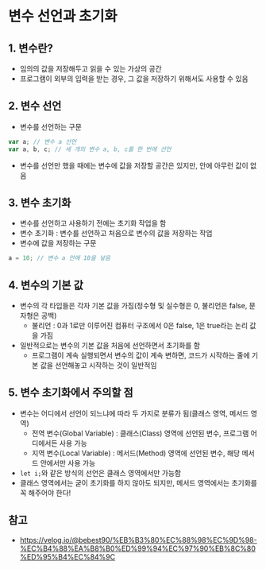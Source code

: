 # 변수 선언과 초기화

## 1. 변수란?
- 임의의 값을 저장해두고 읽을 수 있는 가상의 공간
- 프로그램이 외부의 입력을 받는 경우, 그 값을 저장하기 위해서도 사용할 수 있음

## 2. 변수 선언
- 변수를 선언하는 구문
```javascript
var a; // 변수 a 선언
var a, b, c; // 세 개의 변수 a, b, c를 한 번에 선언
```
- 변수를 선언만 했을 때에는 변수에 값을 저장할 공간은 있지만, 안에 아무런 값이 없음

## 3. 변수 초기화
- 변수를 선언하고 사용하기 전에는 초기화 작업을 함
- 변수 초기화 : 변수를 선언하고 처음으로 변수의 값을 저장하는 작업
- 변수에 값을 저장하는 구문
```javascript
a = 10; // 변수 a 안에 10을 넣음
```

## 4. 변수의 기본 값
- 변수의 각 타입들은 각자 기본 값을 가짐(정수형 및 실수형은 0, 불리언은 false, 문자형은 공백)
    - 불리언 : 0과 1로만 이루어진 컴퓨터 구조에서 0은 false, 1은 true라는 논리 값을 가짐
- 일반적으로는 변수의 기본 값을 처음에 선언하면서 초기화를 함
    - 프로그램이 계속 실행되면서 변수의 값이 계속 변하면, 코드가 시작하는 줄에 기본 값을 선언해놓고 시작하는 것이 일반적임

## 5. 변수 초기화에서 주의할 점
- 변수는 어디에서 선언이 되느냐에 따라 두 가지로 분류가 됨(클래스 영역, 메서드 영역)
    - 전역 변수(Global Variable) : 클래스(Class) 영역에 선언된 변수, 프로그램 어디에서든 사용 가능
    - 지역 변수(Local Variable) : 메서드(Method) 영역에 선언된 변수, 해당 메서드 안에서만 사용 가능
- ```let i;```와 같은 방식의 선언은 클래스 영역에서만 가능함
- 클래스 영역에서는 굳이 초기화를 하지 않아도 되지만, 메서드 영역에서는 초기화를 꼭 해주어야 한다!

## 참고
- https://velog.io/@bebest90/%EB%B3%80%EC%88%98%EC%9D%98-%EC%B4%88%EA%B8%B0%ED%99%94%EC%97%90%EB%8C%80%ED%95%B4%EC%84%9C
